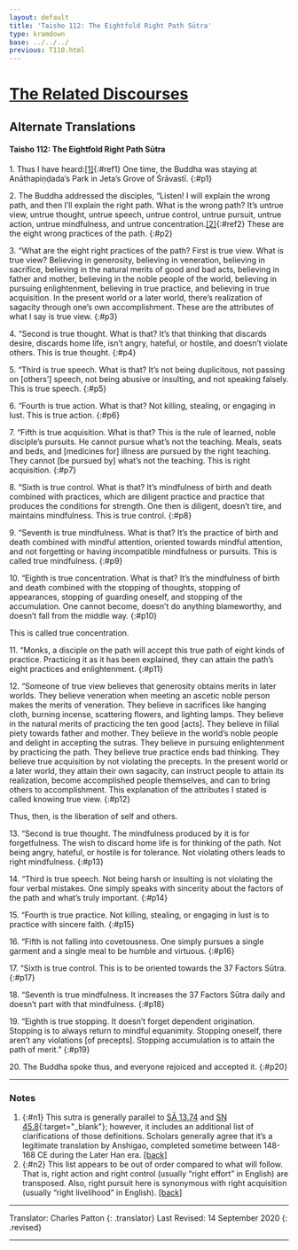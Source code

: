 ```yaml
---
layout: default
title: 'Taisho 112: The Eightfold Right Path Sūtra'
type: kramdown
base: ../../../
previous: T110.html
---
```


# [The Related Discourses](../../index.html)
## Alternate Translations
#### Taisho 112: The Eightfold Right Path Sūtra

1\. Thus I have heard:[\[1\]](#n1){:#ref1} One time, the Buddha was staying at Anāthapiṇḍada’s Park in Jeta’s Grove of Śrāvastī.
{:#p1}

2\. The Buddha addressed the disciples, “Listen! I will explain the wrong path, and then I’ll explain the right path. What is the wrong path? It’s untrue view, untrue thought, untrue speech, untrue control, untrue pursuit, untrue action, untrue mindfulness, and untrue concentration.[\[2\]](#n2){:#ref2} These are the eight wrong practices of the path.
{:#p2}

3\. “What are the eight right practices of the path? First is true view. What is true view? Believing in generosity, believing in veneration, believing in sacrifice, believing in the natural merits of good and bad acts, believing in father and mother, believing in the noble people of the world, believing in pursuing enlightenment, believing in true practice, and believing in true acquisition. In the present world or a later world, there’s realization of sagacity through one’s own accomplishment. These are the attributes of what I say is true view.
{:#p3}

4\. “Second is true thought. What is that? It’s that thinking that discards desire, discards home life, isn’t angry, hateful, or hostile, and doesn’t violate others. This is true thought.
{:#p4}

5\. “Third is true speech. What is that? It’s not being duplicitous, not passing on [others’] speech, not being abusive or insulting, and not speaking falsely. This is true speech.
{:#p5}

6\. “Fourth is true action. What is that? Not killing, stealing, or engaging in lust. This is true action.
{:#p6}

7\. “Fifth is true acquisition. What is that? This is the rule of learned, noble disciple’s pursuits. He cannot pursue what’s not the teaching. Meals, seats and beds, and [medicines for] illness are pursued by the right teaching. They cannot [be pursued by] what’s not the teaching. This is right acquisition.
{:#p7}

8\. “Sixth is true control. What is that? It’s mindfulness of birth and death combined with practices, which are diligent practice and practice that produces the conditions for strength. One then is diligent, doesn’t tire, and maintains mindfulness. This is true control.
{:#p8}

9\. “Seventh is true mindfulness. What is that? It’s the practice of birth and death combined with mindful attention, oriented towards mindful attention, and not forgetting or having incompatible mindfulness or pursuits. This is called true mindfulness.
{:#p9}

10\. “Eighth is true concentration. What is that? It’s the mindfulness of birth and death combined with the stopping of thoughts, stopping of appearances, stopping of guarding oneself, and stopping of the accumulation. One cannot become, doesn’t do anything blameworthy, and doesn’t fall from the middle way.
{:#p10}

This is called true concentration.

11\. “Monks, a disciple on the path will accept this true path of eight kinds of practice. Practicing it as it has been explained, they can attain the path’s eight practices and enlightenment.
{:#p11}

12\. “Someone of true view believes that generosity obtains merits in later worlds. They believe veneration when meeting an ascetic noble person makes the merits of veneration. They believe in sacrifices like hanging cloth, burning incense, scattering flowers, and lighting lamps. They believe in the natural merits of practicing the ten good [acts]. They believe in filial piety towards father and mother. They believe in the world’s noble people and delight in accepting the sutras. They believe in pursuing enlightenment by practicing the path. They believe true practice ends bad thinking. They believe true acquisition by not violating the precepts. In the present world or a later world, they attain their own sagacity, can instruct people to attain its realization, become accomplished people themselves, and can to bring others to accomplishment. This explanation of the attributes I stated is called knowing true view.
{:#p12}

Thus, then, is the liberation of self and others.

13\. “Second is true thought. The mindfulness produced by it is for forgetfulness. The wish to discard home life is for thinking of the path. Not being angry, hateful, or hostile is for tolerance. Not violating others leads to right mindfulness.
{:#p13}

14\. “Third is true speech. Not being harsh or insulting is not violating the four verbal mistakes. One simply speaks with sincerity about the factors of the path and what’s truly important.
{:#p14}

15\. “Fourth is true practice. Not killing, stealing, or engaging in lust is to practice with sincere faith.
{:#p15}

16\. “Fifth is not falling into covetousness. One simply pursues a single garment and a single meal to be humble and virtuous.
{:#p16}

17\. “Sixth is true control. This is to be oriented towards the 37 Factors Sūtra.
{:#p17}

18\. “Seventh is true mindfulness. It increases the 37 Factors Sūtra daily and doesn’t part with that mindfulness.
{:#p18}

19\. “Eighth is true stopping. It doesn’t forget dependent origination. Stopping is to always return to mindful equanimity. Stopping oneself, there aren’t any violations [of precepts]. Stopping accumulation is to attain the path of merit.”
{:#p19}

20\. The Buddha spoke thus, and everyone rejoiced and accepted it.
{:#p20}

---

### Notes

1. {:#n1} This sutra is generally parallel to [SĀ 13.74](../samyukta/13/SA13_74.html) and [SN 45.8](https://suttacentral.net/sn45.8){:target="_blank"}; however, it includes an additional list of clarifications of those definitions. Scholars generally agree that it’s a legitimate translation by Anshigao, completed sometime between 148-168 CE during the Later Han era. [\[back\]](#ref1)
2. {:#n2} This list appears to be out of order compared to what will follow. That is, right action and right control (usually “right effort” in English) are transposed. Also, right pursuit here is synonymous with right acquisition (usually “right livelihood” in English).  [\[back\]](#ref2)

---

Translator: Charles Patton
{: .translator}
Last Revised: 14 September 2020
{: .revised}

---